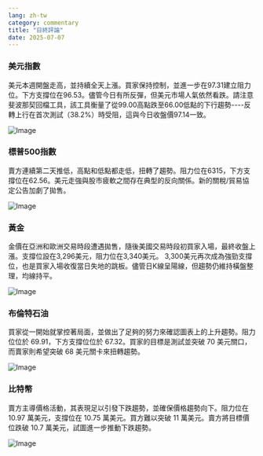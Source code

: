 ```yaml
---
lang: zh-tw
category: commentary
title: "日終評論"
date: 2025-07-07
---
```


### 美元指數

美元本週開盤走高，並持續全天上漲。買家保持控制，並進一步在97.31建立阻力位。下方支撐位在96.53。儘管今日有所反彈，但美元市場人氣依然看跌。請注意斐波那契回檔工具，該工具衡量了從99.00高點跌至66.00低點的下行趨勢----反轉上行在首次測試（38.2%）時受阻，這與今日收盤價97.14一致。

![Image](https://markleighedu.github.io/img/Jul-2025/07-Jul-2025/usdindex.jpg)

### 標普500指數

賣方連續第二天推低，高點和低點都走低，扭轉了趨勢。阻力位在6315，下方支撐位在62.56。美元走強與股市疲軟之間存在典型的反向關係。新的關稅/貿易協定公告加劇了拋售。

![Image](https://markleighedu.github.io/img/Jul-2025/07-Jul-2025/sp500.jpg)

### 黃金

金價在亞洲和歐洲交易時段遭遇拋售，隨後美國交易時段初買家入場，最終收盤上漲。支撐位設在3,296美元，阻力位在3,340美元。 3,300美元再次成為強勁支撐位，也是買家入場收復當日失地的跳板。儘管日K線呈陽線，但趨勢仍維持橫盤整理，均線持平。

![Image](https://markleighedu.github.io/img/Jul-2025/07-Jul-2025/gold.jpg)

### 布倫特石油

買家從一開始就掌控著局面，並做出了足夠的努力來確認圖表上的上升趨勢。阻力位位於 69.91，下方支撐位位於 67.32。買家的目標是測試並突破 70 美元關口，而賣家則希望突破 68 美元關卡來扭轉趨勢。

![Image](https://markleighedu.github.io/img/Jul-2025/07-Jul-2025/brentoil.jpg)

### 比特幣

賣方主導價格活動，其表現足以引發下跌趨勢，並確保價格趨勢向下。阻力位在 10.97 萬美元，支撐位在 10.75 萬美元。買方難以突破 11 萬美元。賣方將目標價位跌破 10.7 萬美元，試圖進一步推動下跌趨勢。

![Image](https://markleighedu.github.io/img/Jul-2025/07-Jul-2025/bitcoin.jpg)

